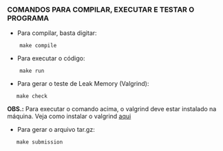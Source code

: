 ### COMANDOS PARA COMPILAR, EXECUTAR E TESTAR O PROGRAMA

 - Para compilar, basta digitar:

```
    make compile
```

 - Para executar o código:

```
    make run
 ```

 - Para gerar o teste de Leak Memory (Valgrind):

 ```
    make check
 ```
 
 **OBS.:** Para executar o comando acima, o valgrind deve estar instalado na máquina. Veja como instalar o valgrind [aqui](https://wiki.ubuntu.com/Valgrind)

 - Para gerar o arquivo tar.gz:

 ```
    make submission
 ```
